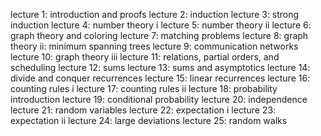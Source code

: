 lecture 1: introduction and proofs
lecture 2: induction
lecture 3: strong induction
lecture 4: number theory i
lecture 5: number theory ii
lecture 6: graph theory and coloring
lecture 7: matching problems
lecture 8: graph theory ii: minimum spanning trees
lecture 9: communication networks
lecture 10: graph theory iii
lecture 11: relations, partial orders, and scheduling
lecture 12: sums
lecture 13: sums and asymptotics
lecture 14: divide and conquer recurrences
lecture 15: linear recurrences
lecture 16: counting rules i
lecture 17: counting rules ii
lecture 18: probability introduction
lecture 19: conditional probability
lecture 20: independence
lecture 21: random variables
lecture 22: expectation i
lecture 23: expectation ii
lecture 24: large deviations
lecture 25: random walks
